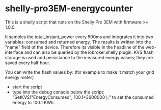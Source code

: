 # shelly-pro3EM-energycounter

This is a shelly script that runs on the Shelly Pro 3EM with firmware >= 1.0.0.

It samples the total_instant_power every 500ms and integrates it into two variables: consumed and returned energy.
The results is written into the "name" field of the device. Therefore its visible in the headline of the web-interface and can also be queried by the iobroker.shelly plugin.
KVS flash storage is used add persistance to the measured energy values; they are saved every half hour.

You can write the flash values by: (for example to make it match your grid energy meter)
- start the script
- type into the debug console below the script: "SetKVS("EnergyConsumed", 100.1*3600000 );" to set the consumed energy to 100.1 KWh.


